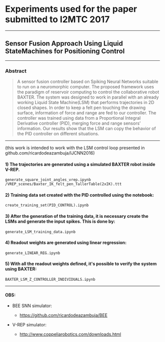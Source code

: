 # Experiments used for the paper submitted to I2MTC 2017

---------------------
## Sensor Fusion Approach Using Liquid StateMachines for Positioning Control

---------------------
### Abstract
>A sensor fusion controller based on Spiking Neural Networks suitable to run on a neuromorphic computer. The proposed framework uses the paradigm of reservoir computing to control the collaborative robot BAXTER. The system was designed to work in parallel with an already working Liquid State Machine(LSM) that performs trajectories in 2D closed shapes. In order to keep a felt pen touching the drawing surface, information of force and range are fed to our controller. The controller was trained using data from a Proportional Integral Derivative controller (PID), merging force and range sensors’ information. Our results show that the LSM can copy the behavior of the PID controller on different situations.


---------------------------

(this work is intended to work with the LSM control loop presented in github.com/ricardodeazambuja/IJCNN2016)

#### 1) The trajectories are generated using a simulated BAXTER robot inside V-REP.
    generate_square_joint_angles_vrep.ipynb
    /VREP_scenes/Baxter_IK_felt_pen_TallerTable(2xIK).ttt

#### 2) Training data set created with the PID controlled using the notebook:
    create_training_set(PID_CONTROL).ipynb

#### 3) After the generation of the training data, it is necessary create the LSMs and generate the input spikes. This is done by:
    generate_LSM_training_data.ipynb

#### 4) Readout weights are generated using linear regression:
    generate_LINEAR_REG.ipynb
    
#### 5) With all the readout weights defined, it's possible to verify the system using BAXTER:
    BAXTER_LSM_Z_CONTROLLER_INDIVIDUALS.ipynb
------------------------------------

#### OBS:
* BEE SNN simulator:
    * https://github.com/ricardodeazambuja/BEE

* V-REP simulator:
    * http://www.coppeliarobotics.com/downloads.html

